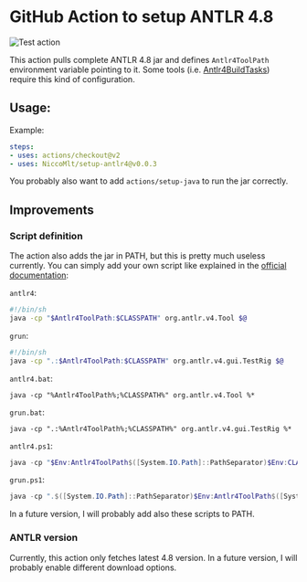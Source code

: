 # GitHub Action to setup ANTLR 4.8

![Test action](https://github.com/NiccoMlt/setup-antlr4/workflows/Test%20action/badge.svg)

This action pulls complete ANTLR 4.8 jar and defines `Antlr4ToolPath` environment variable pointing to it.
Some tools (i.e. [Antlr4BuildTasks](https://github.com/kaby76/Antlr4BuildTasks)) require this kind of configuration.

## Usage:

Example:
```yaml
steps:
- uses: actions/checkout@v2
- uses: NiccoMlt/setup-antlr4@v0.0.3
```

You probably also want to add `actions/setup-java` to run the jar correctly.

## Improvements

### Script definition

The action also adds the jar in PATH, but this is pretty much useless currently.
You can simply add your own script like explained in the [official documentation](https://github.com/antlr/antlr4/blob/master/doc/getting-started.md):

`antlr4`:
```bash
#!/bin/sh
java -cp "$Antlr4ToolPath:$CLASSPATH" org.antlr.v4.Tool $@
```

`grun`:
```bash
#!/bin/sh
java -cp ".:$Antlr4ToolPath:$CLASSPATH" org.antlr.v4.gui.TestRig $@
```

`antlr4.bat`:
```batch
java -cp "%Antlr4ToolPath%;%CLASSPATH%" org.antlr.v4.Tool %*
```

`grun.bat`:
```batch
java -cp ".:%Antlr4ToolPath%;%CLASSPATH%" org.antlr.v4.gui.TestRig %*
```

`antlr4.ps1`:
```powershell
java -cp "$Env:Antlr4ToolPath$([System.IO.Path]::PathSeparator)$Env:CLASSPATH" org.antlr.v4.Tool $args
```

`grun.ps1`:
```powershell
java -cp ".$([System.IO.Path]::PathSeparator)$Env:Antlr4ToolPath$([System.IO.Path]::PathSeparator)$Env:CLASSPATH" org.antlr.v4.gui.TestRig $args
```

In a future version, I will probably add also these scripts to PATH.

### ANTLR version

Currently, this action only fetches latest 4.8 version.
In a future version, I will probably enable different download options.
